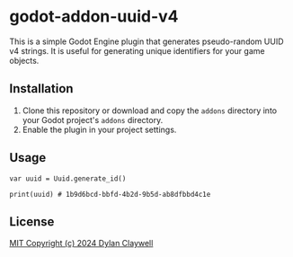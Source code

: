 # godot-addon-uuid-v4

This is a simple Godot Engine plugin that generates pseudo-random UUID v4 strings. It is useful for generating unique identifiers for your game objects.

## Installation

1. Clone this repository or download and copy the `addons` directory into your Godot project's `addons` directory.
2. Enable the plugin in your project settings.

## Usage

```gdscript
var uuid = Uuid.generate_id()

print(uuid) # 1b9d6bcd-bbfd-4b2d-9b5d-ab8dfbbd4c1e
```

## License

[MIT Copyright (c) 2024 Dylan Claywell](LICENSE)
